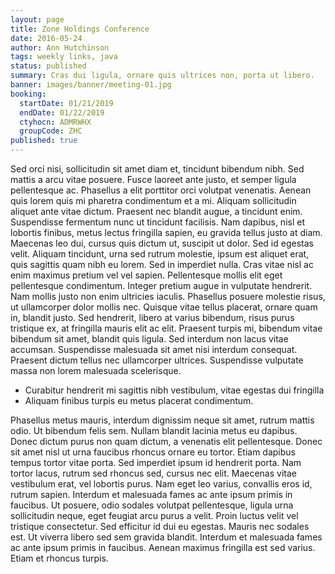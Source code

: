 ```yaml
---
layout: page
title: Zone Holdings Conference
date: 2016-05-24
author: Ann Hutchinson
tags: weekly links, java
status: published
summary: Cras dui ligula, ornare quis ultrices non, porta ut libero.
banner: images/banner/meeting-01.jpg
booking:
  startDate: 01/21/2019
  endDate: 01/22/2019
  ctyhocn: ADMRWHX
  groupCode: ZHC
published: true
---
```

Sed orci nisi, sollicitudin sit amet diam et, tincidunt bibendum nibh. Sed mattis a arcu vitae posuere. Fusce laoreet ante justo, et semper ligula pellentesque ac. Phasellus a elit porttitor orci volutpat venenatis. Aenean quis lorem quis mi pharetra condimentum et a mi. Aliquam sollicitudin aliquet ante vitae dictum. Praesent nec blandit augue, a tincidunt enim. Suspendisse fermentum nunc ut tincidunt facilisis. Nam dapibus, nisl et lobortis finibus, metus lectus fringilla sapien, eu gravida tellus justo at diam.
Maecenas leo dui, cursus quis dictum ut, suscipit ut dolor. Sed id egestas velit. Aliquam tincidunt, urna sed rutrum molestie, ipsum est aliquet erat, quis sagittis quam nibh eu lorem. Sed in imperdiet nulla. Cras vitae nisl ac enim maximus pretium vel vel sapien. Pellentesque mollis elit eget pellentesque condimentum. Integer pretium augue in vulputate hendrerit. Nam mollis justo non enim ultricies iaculis. Phasellus posuere molestie risus, ut ullamcorper dolor mollis nec. Quisque vitae tellus placerat, ornare quam in, blandit justo. Sed hendrerit, libero at varius bibendum, risus purus tristique ex, at fringilla mauris elit ac elit. Praesent turpis mi, bibendum vitae bibendum sit amet, blandit quis ligula. Sed interdum non lacus vitae accumsan. Suspendisse malesuada sit amet nisi interdum consequat. Praesent dictum tellus nec ullamcorper ultrices. Suspendisse vulputate massa non lorem malesuada scelerisque.

* Curabitur hendrerit mi sagittis nibh vestibulum, vitae egestas dui fringilla
* Aliquam finibus turpis eu metus placerat condimentum.

Phasellus metus mauris, interdum dignissim neque sit amet, rutrum mattis odio. Ut bibendum felis sem. Nullam blandit lacinia metus eu dapibus. Donec dictum purus non quam dictum, a venenatis elit pellentesque. Donec sit amet nisl ut urna faucibus rhoncus ornare eu tortor. Etiam dapibus tempus tortor vitae porta. Sed imperdiet ipsum id hendrerit porta.
Nam tortor lacus, rutrum sed rhoncus sed, cursus nec elit. Maecenas vitae vestibulum erat, vel lobortis purus. Nam eget leo varius, convallis eros id, rutrum sapien. Interdum et malesuada fames ac ante ipsum primis in faucibus. Ut posuere, odio sodales volutpat pellentesque, ligula urna sollicitudin neque, eget feugiat arcu purus a velit. Proin luctus velit vel tristique consectetur. Sed efficitur id dui eu egestas. Mauris nec sodales est. Ut viverra libero sed sem gravida blandit. Interdum et malesuada fames ac ante ipsum primis in faucibus. Aenean maximus fringilla est sed varius. Etiam et rhoncus turpis.
